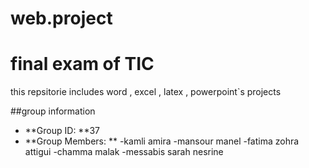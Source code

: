 # web.project

# final exam of TIC 

this repsitorie includes word , excel , latex , powerpoint`s projects

##group information

- **Group ID: **37
- **Group Members: **
     -kamli amira
     -mansour manel
     -fatima zohra attigui
     -chamma malak
     -messabis sarah nesrine



